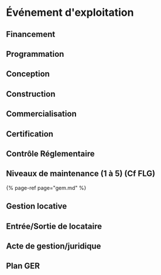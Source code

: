 # Événement d'exploitation

## Financement

## Programmation 

## Conception

## Construction

## Commercialisation

## Certification

## Contrôle Réglementaire

## Niveaux de maintenance \(1 à 5\) \(Cf FLG\) 

{% page-ref page="gem.md" %}

## Gestion locative

## Entrée/Sortie de locataire

## Acte de gestion/juridique

## Plan GER



